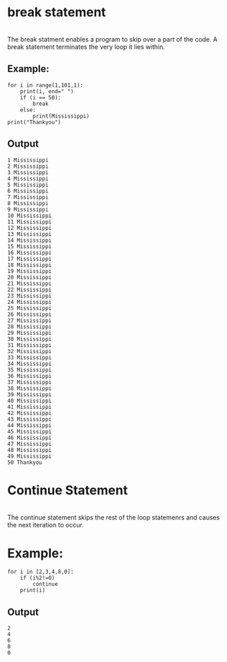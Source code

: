 # break statement
<br>
The break statment enables a program to skip over a part of the code. A break statement terminates the very loop it lies within.

## Example:

```
for i in range(1,101,1):
    print(i, end=" ")
    if (i == 50):
        break
    else:
        print(Mississippi)
print("Thankyou")
```

## Output
```
1 Mississippi
2 Mississippi
3 Mississippi
4 Mississippi
5 Mississippi
6 Mississippi
7 Mississippi
8 Mississippi
9 Mississippi
10 Mississippi
11 Mississippi
12 Mississippi
13 Mississippi
14 Mississippi
15 Mississippi
16 Mississippi
17 Mississippi
18 Mississippi
19 Mississippi
20 Mississippi
21 Mississippi
22 Mississippi
23 Mississippi
24 Mississippi
25 Mississippi
26 Mississippi
27 Mississippi
28 Mississippi
29 Mississippi
30 Mississippi
31 Mississippi
32 Mississippi
33 Mississippi
34 Mississippi
35 Mississippi
36 Mississippi
37 Mississippi
38 Mississippi
39 Mississippi
40 Mississippi
41 Mississippi
42 Mississippi
43 Mississippi
44 Mississippi
45 Mississippi
46 Mississippi
47 Mississippi
48 Mississippi
49 Mississippi
50 Thankyou
```


# Continue Statement
<br>
The continue statement skips the rest of the loop statemenrs and causes the next iteration to occur.

# Example:

```
for i in [2,3,4,8,0]:
    if (i%2!=0)
        continue
    print(i)
```

## Output
```
2
4
6
8
0
```

